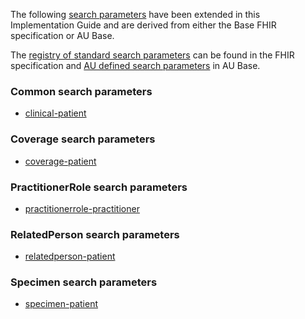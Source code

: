 
The following [search parameters]({{site.data.fhir.path}}search.html) have been extended in this Implementation Guide and are derived from either the Base FHIR specification or AU Base.  

The [registry of standard search parameters]({{site.data.fhir.path}}searchparameter-registry.html) can be found in the FHIR specification and [AU defined search parameters](http://build.fhir.org/ig/hl7au/au-fhir-base/search-parameters.html) in AU Base.

### Common search parameters

- [clinical-patient](SearchParameter-au-core-clinical-patient.html)

### Coverage search parameters

- [coverage-patient](SearchParameter-au-core-coverage-patient.html)

### PractitionerRole search parameters

- [practitionerrole-practitioner](SearchParameter-au-core-practitionerrole-practitioner.html)

### RelatedPerson search parameters

- [relatedperson-patient](SearchParameter-au-core-relatedperson-patient.html)

### Specimen search parameters

- [specimen-patient](SearchParameter-au-core-specimen-patient.html)
